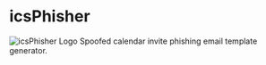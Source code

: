 # icsPhisher
![icsPhisher Logo](https://raw.githubusercontent.com/odacavo/icsPhishing/main/icsphisher_logo.png)
Spoofed calendar invite phishing email template generator.
